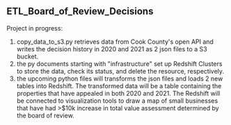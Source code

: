 ## ETL_Board_of_Review_Decisions
Project in progress:
1. copy_data_to_s3.py retrieves data from Cook County's open API and writes the decision history in 2020 and 2021 as 2 json files to a S3 bucket. 
2. the py documents starting with "infrastructure" set up Redshift Clusters to store the data, check its status, and delete the resource, respectively. 
3. the upcoming python files will transforms the json files and loads 2 new tables into Redshift. The transformed data will be a table containing the properties that have appealed in both 2020 and 2021. The Redshift will be connected to visualization tools to draw a map of small businesses that have had >$10k increase in total value assessment determined by the board of review.
